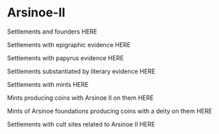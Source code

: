 Arsinoe-II
==========

Settlements and founders HERE

Settlements with epigraphic evidence HERE

Settlements with papyrus evidence HERE

Settlements substantiated by literary evidence HERE

Settlements with mints HERE

Mints producing coins with Arsinoe II on them HERE

Mints of Arsinoe foundations producing coins with a deity on them HERE

Settlements with cult sites related to Arsinoe II HERE




